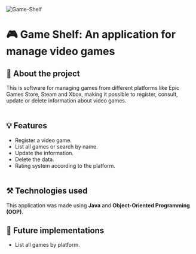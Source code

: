 
![Game-Shelf](https://i.imgur.com/48drZZI.png)

# 🎮 Game Shelf: An application for manage video games

## 📜 About the project

This is software for managing games from different platforms like Epic Games Store, Steam and Xbox, making it possible to register, consult, update or delete information about video games. </br> </br>

## 💡 Features

- Register a video game.
- List all games or search by name.
- Update the information.
- Delete the data.
- Rating system according to the platform. </br> </br>

## ⚒️ Technologies used

This application was made using **Java** and **Object-Oriented Programming (OOP)**.

## 🔭 Future implementations

- List all games by platform.
